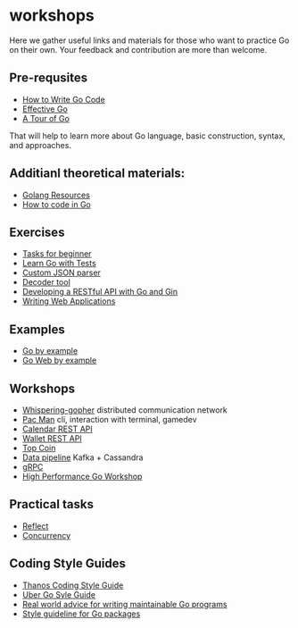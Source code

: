 # workshops
Here we gather useful links and materials for those who want to practice Go on their own. Your feedback and contribution are more than welcome.

## Pre-requsites

- [How to Write Go Code](https://golang.org/doc/code)
- [Effective Go](https://golang.org/doc/effective_go.html)
- [A Tour of Go](https://tour.golang.org/)

That will help to learn more about Go language, basic construction, syntax, and approaches.

## Additianl theoretical materials:

- [Golang Resources](https://golangresources.com/)
- [How to code in Go](https://www.digitalocean.com/community/tutorial_series/how-to-code-in-go)

## Exercises

- [Tasks for beginner](https://github.com/GolangUA/workshops/tree/master/easy-elemntary-tasks)
- [Learn Go with Tests](https://quii.gitbook.io/learn-go-with-tests/)
- [Custom JSON parser](https://github.com/GolangUA/workshops/tree/master/easy-cystom-json-parsing)
- [Decoder tool](https://github.com/GolangUA/workshops/tree/master/cli-decoder)
- [Developing a RESTful API with Go and Gin](https://golang.org/doc/tutorial/web-service-gin)
- [Writing Web Applications](https://golang.org/doc/articles/wiki/)

## Examples

- [Go by example](https://gobyexample.com/)
- [Go Web by example](https://gowebexamples.com/)

## Workshops

- [Whispering-gopher](https://github.com/campoy/whispering-gophers) distributed communication network
- [Pac Man](https://github.com/danicat/pacgo) cli, interaction with terminal, gamedev
- [Calendar REST API](https://github.com/GolangUA/workshops/tree/master/calendar)
- [Wallet REST API](https://github.com/GolangUA/workshops/tree/master/wallet)
- [Top Coin](https://github.com/GolangUA/workshops/tree/master/topcoin)
- [Data pipeline](https://github.com/GolangUA/workshops/tree/master/data-pipeline) Kafka + Cassandra
- [gRPC](https://github.com/GolangUA/workshops/tree/master/gRPC-presentation)
- [High Performance Go Workshop](https://dave.cheney.net/high-performance-go-workshop/gophercon-2019.html)


## Practical tasks

- [Reflect](https://github.com/GolangUA/workshops/tree/master/reflect)
- [Concurrency](https://github.com/GolangUA/workshops/tree/master/concurrency)

## Coding Style Guides

- [Thanos Coding Style Guide](https://github.com/thanos-io/thanos/blob/main/docs/contributing/coding-style-guide.md)
- [Uber Go Syle Guide](https://github.com/uber-go/guide/blob/master/style.md)
- [Real world advice for writing maintainable Go programs](https://dave.cheney.net/practical-go/presentations/qcon-china.html)
- [Style guideline for Go packages](https://rakyll.org/style-packages/)
